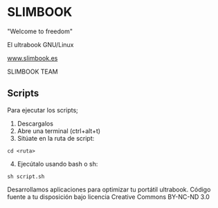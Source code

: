 # SLIMBOOK
"Welcome to freedom"

El ultrabook GNU/Linux

www.slimbook.es

SLIMBOOK TEAM

Scripts
--
Para ejecutar los scripts;
1. Descargalos
2. Abre una terminal (ctrl+alt+t)
3. Sitúate en la ruta de script:
  ```
  cd <ruta>
  ```
4. Ejecútalo usando bash o sh:
  ```
  sh script.sh
  ```

Desarrollamos aplicaciones para optimizar tu portátil ultrabook.
Código fuente a tu disposición bajo licencia Creative Commons BY-NC-ND 3.0

